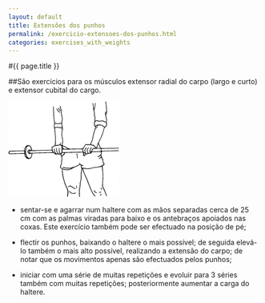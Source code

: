 ```yaml
---
layout: default
title: Extensões dos punhos
permalink: /exercicio-extensoes-dos-punhos.html
categories: exercises_with_weights
---
```


#{{ page.title }}

##São exercícios para os músculos extensor radial do carpo (largo e curto) e extensor cubital do cargo.

![Extensões dos punhos](assets/exercicio-exercicio-para-o-torax-superior_clip_image002.gif)

* sentar-se e agarrar num haltere com as mãos separadas cerca de 25 cm com as palmas viradas para baixo e os antebraços apoiados nas coxas. Este exercício também pode ser efectuado na posição de pé;

* flectir os punhos, baixando o haltere o mais possível; de seguida elevá-lo também o mais alto possível, realizando a extensão do carpo; de notar que os movimentos apenas são efectuados pelos punhos;

* iniciar com uma série de muitas repetições e evoluir para 3 séries também com muitas repetições; posteriormente aumentar a carga do haltere.
